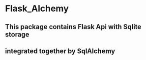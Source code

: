 # Flask_Alchemy

## This package contains Flask Api with Sqlite storage
## integrated together by SqlAlchemy
